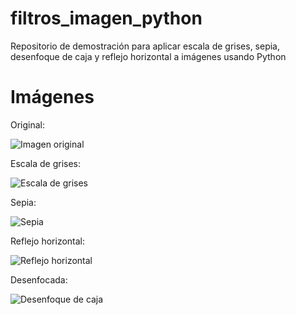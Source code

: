 # filtros_imagen_python
 Repositorio de demostración para aplicar escala de grises, sepia, desenfoque de caja y reflejo horizontal a imágenes usando Python


# Imágenes

Original:


![Imagen original](https://raw.githubusercontent.com/parzibyte/filtros_imagenes_python/master/travel.bmp)

Escala de grises:


![Escala de grises](https://raw.githubusercontent.com/parzibyte/filtros_imagenes_python/master/travel_grises.bmp)

Sepia:


![Sepia](https://raw.githubusercontent.com/parzibyte/filtros_imagenes_python/master/travel_sepia.bmp)

Reflejo horizontal:


![Reflejo horizontal](https://raw.githubusercontent.com/parzibyte/filtros_imagenes_python/master/travel_reflejo.bmp)

Desenfocada:


![Desenfoque de caja](https://raw.githubusercontent.com/parzibyte/filtros_imagenes_python/master/travel_difuminada.bmp)
